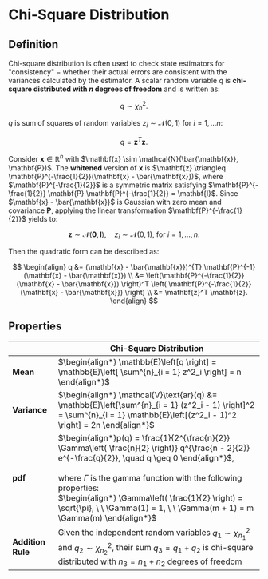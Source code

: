 # Chi-Square Distribution

## Definition

Chi-square distribution is often used to check state estimators for "consistency" $-$ whether their actual errors are consistent with the variances calculated by the estimator. A scalar random variable $q$ is **chi-square distributed with $n$ degrees of freedom** and is written as:

$$
q \sim \chi^2_n.
$$

$q$ is sum of squares of random variables $z_i \sim \mathcal{N}(0, 1)$ for $i = 1, \ldots n$:

$$
q = \mathbf{z}^T \mathbf{z}.
$$

Consider $\mathbf{x} \in \mathbb{R}^n$ with $\mathbf{x} \sim \mathcal{N}(\bar{\mathbf{x}}, \mathbf{P})$. The **whitened** version of $\mathbf{x}$ is $\mathbf{z} \triangleq \mathbf{P}^{-\frac{1}{2}}(\mathbf{x} - \bar{\mathbf{x}})$, where $\mathbf{P}^{-\frac{1}{2}}$ is a symmetric matrix satisfying $\mathbf{P}^{-\frac{1}{2}} \mathbf{P} \mathbf{P}^{-\frac{1}{2}} = \mathbf{I}$.
Since $\mathbf{x} - \bar{\mathbf{x}}$ is Gaussian with zero mean and covariance $\mathbf{P}$, applying the linear transformation $\mathbf{P}^{-\frac{1}{2}}$ yields to:

$$
\mathbf{z} \sim \mathcal{N}(\mathbf{0}, \mathbf{I}), \quad z_i \sim \mathcal{N}(0, 1), \ \text{for} \ i = 1, \ldots, n.
$$

Then the quadratic form can be described as:

$$
\begin{align}
q &= (\mathbf{x} - \bar{\mathbf{x}})^{T} \mathbf{P}^{-1} (\mathbf{x} - \bar{\mathbf{x}}) \\
&= \left(\mathbf{P}^{-\frac{1}{2}} (\mathbf{x} - \bar{\mathbf{x}}) \right)^T \left( \mathbf{P}^{-\frac{1}{2}}(\mathbf{x} - \bar{\mathbf{x}}) \right) \\
&= \mathbf{z}^T \mathbf{z}.
\end{align}
$$

## Properties

| | Chi-Square Distribution |
| - | - |
| **Mean** | $\begin{align*} \mathbb{E}\left[q \right] = \mathbb{E}\left[  \sum^{n}_{i = 1} z^2_i \right] = n \end{align*}$ |
| **Variance** | $\begin{align*} \mathcal{V}\text{ar}(q) &= \mathbb{E}\left[\sum^{n}_{i = 1} (z^2_i - 1) \right]^2 = \sum^{n}_{i = 1} \mathbb{E}\left[(z^2_i - 1)^2 \right] =  2n  \end{align*}$ |
| **pdf** | $\begin{align*}p(q) = \frac{1}{2^{\frac{n}{2}} \Gamma\left( \frac{n}{2} \right)} q^{\frac{n - 2}{2}} e^{-\frac{q}{2}}, \quad q \geq 0 \end{align*}$, <br><br> where $\Gamma$ is the gamma function with the following properties: <br> $\begin{align*} \Gamma\left( \frac{1}{2} \right) = \sqrt{\pi}, \ \ \Gamma(1) = 1, \ \ \Gamma(m + 1) = m \Gamma(m) \end{align*}$ |
| **Addition Rule** | Given the independent random variables $q_1 \sim \chi^2_{n_1}$ and $q_2 \sim \chi^2_{n_2}$, their sum $q_3 = q_1 + q_2$ is chi-square distributed with $n_3 = n_1 + n_2$ degrees of freedom |
